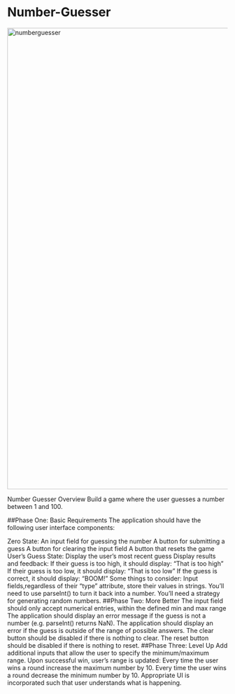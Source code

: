 # Number-Guesser


<img width="1053" alt="numberguesser" src="https://user-images.githubusercontent.com/40807175/44478160-0a6b2080-a5fa-11e8-9604-8051a30b0670.png">

Number Guesser
Overview
Build a game where the user guesses a number between 1 and 100.

##Phase One: Basic Requirements
The application should have the following user interface components:

Zero State:
An input field for guessing the number
A button for submitting a guess
A button for clearing the input field
A button that resets the game
User’s Guess State:
Display the user’s most recent guess
Display results and feedback:
If their guess is too high, it should display: “That is too high”
If their guess is too low, it should display: “That is too low”
If the guess is correct, it should display: “BOOM!”
Some things to consider:
Input fields,regardless of their “type” attribute, store their values in strings. You’ll need to use parseInt() to turn it back into a number.
You’ll need a strategy for generating random numbers.
##Phase Two: More Better
The input field should only accept numerical entries, within the defined min and max range
The application should display an error message if the guess is not a number (e.g. parseInt() returns NaN).
The application should display an error if the guess is outside of the range of possible answers.
The clear button should be disabled if there is nothing to clear.
The reset button should be disabled if there is nothing to reset.
##Phase Three: Level Up
Add additional inputs that allow the user to specify the minimum/maximum range.
Upon successful win, user’s range is updated:
Every time the user wins a round increase the maximum number by 10.
Every time the user wins a round decrease the minimum number by 10.
Appropriate UI is incorporated such that user understands what is happening.
